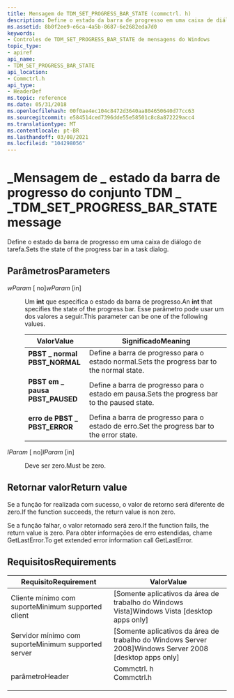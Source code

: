 ```yaml
---
title: Mensagem de TDM_SET_PROGRESS_BAR_STATE (commctrl. h)
description: Define o estado da barra de progresso em uma caixa de diálogo de tarefa.
ms.assetid: 8b0f2ee9-e6ca-4a5b-8687-6e2682eda7d0
keywords:
- Controles de TDM_SET_PROGRESS_BAR_STATE de mensagens do Windows
topic_type:
- apiref
api_name:
- TDM_SET_PROGRESS_BAR_STATE
api_location:
- Commctrl.h
api_type:
- HeaderDef
ms.topic: reference
ms.date: 05/31/2018
ms.openlocfilehash: 00f0ae4ec104c8472d3640aa804650640d77cc63
ms.sourcegitcommit: e584514ced7396dde55e58501c8c8a872229acc4
ms.translationtype: MT
ms.contentlocale: pt-BR
ms.lasthandoff: 03/08/2021
ms.locfileid: "104298056"
---
```

# <a name="tdm_set_progress_bar_state-message"></a><span data-ttu-id="6a6c1-104">\_Mensagem de \_ estado da barra de progresso do conjunto TDM \_ \_</span><span class="sxs-lookup"><span data-stu-id="6a6c1-104">TDM\_SET\_PROGRESS\_BAR\_STATE message</span></span>

<span data-ttu-id="6a6c1-105">Define o estado da barra de progresso em uma caixa de diálogo de tarefa.</span><span class="sxs-lookup"><span data-stu-id="6a6c1-105">Sets the state of the progress bar in a task dialog.</span></span>

## <a name="parameters"></a><span data-ttu-id="6a6c1-106">Parâmetros</span><span class="sxs-lookup"><span data-stu-id="6a6c1-106">Parameters</span></span>

<dl> <dt>

<span data-ttu-id="6a6c1-107">*wParam* \[ no\]</span><span class="sxs-lookup"><span data-stu-id="6a6c1-107">*wParam* \[in\]</span></span>
</dt> <dd>

<span data-ttu-id="6a6c1-108">Um **int** que especifica o estado da barra de progresso.</span><span class="sxs-lookup"><span data-stu-id="6a6c1-108">An **int** that specifies the state of the progress bar.</span></span> <span data-ttu-id="6a6c1-109">Esse parâmetro pode usar um dos valores a seguir.</span><span class="sxs-lookup"><span data-stu-id="6a6c1-109">This parameter can be one of the following values.</span></span>



| <span data-ttu-id="6a6c1-110">Valor</span><span class="sxs-lookup"><span data-stu-id="6a6c1-110">Value</span></span>                                                                                                                                                   | <span data-ttu-id="6a6c1-111">Significado</span><span class="sxs-lookup"><span data-stu-id="6a6c1-111">Meaning</span></span>                                               |
|---------------------------------------------------------------------------------------------------------------------------------------------------------|-------------------------------------------------------|
| <span id="PBST_NORMAL"></span><span id="pbst_normal"></span><dl> <span data-ttu-id="6a6c1-112"><dt>**PBST \_ normal**</dt></span><span class="sxs-lookup"><span data-stu-id="6a6c1-112"><dt>**PBST\_NORMAL**</dt></span></span> </dl> | <span data-ttu-id="6a6c1-113">Define a barra de progresso para o estado normal.</span><span class="sxs-lookup"><span data-stu-id="6a6c1-113">Sets the progress bar to the normal state.</span></span><br/> |
| <span id="PBST_PAUSED"></span><span id="pbst_paused"></span><dl> <span data-ttu-id="6a6c1-114"><dt>**PBST em \_ pausa**</dt></span><span class="sxs-lookup"><span data-stu-id="6a6c1-114"><dt>**PBST\_PAUSED**</dt></span></span> </dl>    | <span data-ttu-id="6a6c1-115">Define a barra de progresso para o estado em pausa.</span><span class="sxs-lookup"><span data-stu-id="6a6c1-115">Sets the progress bar to the paused state.</span></span><br/> |
| <span id="PBST_ERROR"></span><span id="pbst_error"></span><dl> <span data-ttu-id="6a6c1-116"><dt>**erro de PBST \_**</dt></span><span class="sxs-lookup"><span data-stu-id="6a6c1-116"><dt>**PBST\_ERROR**</dt></span></span> </dl>    | <span data-ttu-id="6a6c1-117">Defina a barra de progresso para o estado de erro.</span><span class="sxs-lookup"><span data-stu-id="6a6c1-117">Set the progress bar to the error state.</span></span><br/>   |



 

</dd> <dt>

<span data-ttu-id="6a6c1-118">*lParam* \[ no\]</span><span class="sxs-lookup"><span data-stu-id="6a6c1-118">*lParam* \[in\]</span></span>
</dt> <dd>

<span data-ttu-id="6a6c1-119">Deve ser zero.</span><span class="sxs-lookup"><span data-stu-id="6a6c1-119">Must be zero.</span></span>

</dd> </dl>

## <a name="return-value"></a><span data-ttu-id="6a6c1-120">Retornar valor</span><span class="sxs-lookup"><span data-stu-id="6a6c1-120">Return value</span></span>

<span data-ttu-id="6a6c1-121">Se a função for realizada com sucesso, o valor de retorno será diferente de zero.</span><span class="sxs-lookup"><span data-stu-id="6a6c1-121">If the function succeeds, the return value is non zero.</span></span>

<span data-ttu-id="6a6c1-122">Se a função falhar, o valor retornado será zero.</span><span class="sxs-lookup"><span data-stu-id="6a6c1-122">If the function fails, the return value is zero.</span></span> <span data-ttu-id="6a6c1-123">Para obter informações de erro estendidas, chame GetLastError.</span><span class="sxs-lookup"><span data-stu-id="6a6c1-123">To get extended error information call GetLastError.</span></span>

## <a name="requirements"></a><span data-ttu-id="6a6c1-124">Requisitos</span><span class="sxs-lookup"><span data-stu-id="6a6c1-124">Requirements</span></span>



| <span data-ttu-id="6a6c1-125">Requisito</span><span class="sxs-lookup"><span data-stu-id="6a6c1-125">Requirement</span></span> | <span data-ttu-id="6a6c1-126">Valor</span><span class="sxs-lookup"><span data-stu-id="6a6c1-126">Value</span></span> |
|-------------------------------------|---------------------------------------------------------------------------------------|
| <span data-ttu-id="6a6c1-127">Cliente mínimo com suporte</span><span class="sxs-lookup"><span data-stu-id="6a6c1-127">Minimum supported client</span></span><br/> | <span data-ttu-id="6a6c1-128">\[Somente aplicativos da área de trabalho do Windows Vista\]</span><span class="sxs-lookup"><span data-stu-id="6a6c1-128">Windows Vista \[desktop apps only\]</span></span><br/>                                        |
| <span data-ttu-id="6a6c1-129">Servidor mínimo com suporte</span><span class="sxs-lookup"><span data-stu-id="6a6c1-129">Minimum supported server</span></span><br/> | <span data-ttu-id="6a6c1-130">\[Somente aplicativos da área de trabalho do Windows Server 2008\]</span><span class="sxs-lookup"><span data-stu-id="6a6c1-130">Windows Server 2008 \[desktop apps only\]</span></span><br/>                                  |
| <span data-ttu-id="6a6c1-131">parâmetro</span><span class="sxs-lookup"><span data-stu-id="6a6c1-131">Header</span></span><br/>                   | <dl> <span data-ttu-id="6a6c1-132"><dt>Commctrl. h</dt></span><span class="sxs-lookup"><span data-stu-id="6a6c1-132"><dt>Commctrl.h</dt></span></span> </dl> |



 

 





